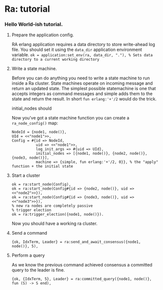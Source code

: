 # Ra: tutorial


### Hello World-ish tutorial.

1. Prepare the application config.

    RA erlang application requires a data directory to store write-ahead log file.
    You should set it using the `data_dir` application environment variable.
    `ok = application:set_env(ra, data_dir, "."), % Sets data directory to a current working directory`

1. Write a state machine.

    Before you can do anything you need to write a state machine to run inside a Ra cluster. State machines operate on incoming message and return an updated state. The simplest possible statemachine is one that accepts integers as command messages and simple adds them to the state and return the result. In short `fun erlang:'+'/2` would do the trick.

    initial_nodes should

    Now you've got a state machine function you can create a `ra_node_config()` map:

    ```
    NodeId = {node1, node()},
    UId = <<"node1">>,
    Config = #{id => NodeId,
               uid => <<"node1">>,
               log_init_args => #{uid => UId},
               initial_nodes => [{node1, node()}, {node2, node()}, {node3, node()}],
               machine => {simple, fun erlang:'+'/2, 0}}, % the "apply" function + the initial state
    ```

2. Start a cluster

    ```
    ok = ra:start_node(Config),
    ok = ra:start_node(Config#{id => {node2, node()}, uid => <<"node2">>}),
    ok = ra:start_node(Config#{id => {node3, node()}, uid => <<"node3">>}),
    % new ra nodes are completely passive
    % trigger election
    ok = ra:trigger_election({node1, node()}).

    ```

    Now you should have a working ra cluster.

3. Send a command

    ```
    {ok, IdxTerm, Leader} = ra:send_and_await_consensus({node1, node()}, 5),

    ```

4. Perform a query

    As we know the previous command achieved consensus a committed query to the leader is fine.

    ```
    {ok, {IdxTerm, 5}, Leader} = ra:committed_query({node1, node()}, fun (S) -> S end),
    ```
